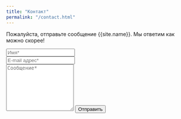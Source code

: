 ```yaml
---
title: "Контакт"
permalink: "/contact.html"
---
```


<form action="https://formspree.io/{{site.email}}" method="POST">    
<p class="mb-4">Пожалуйста, отправьте сообщение {{site.name}}. Мы ответим как можно скорее!</p>
<div class="form-group row">
<div class="col-md-6">
<input class="form-control" type="text" name="name" placeholder="Имя*" required>
</div>
<div class="col-md-6">
<input class="form-control" type="email" name="_replyto" placeholder="E-mail адрес*" required>
</div>
</div>
<textarea rows="8" class="form-control mb-3" name="message" placeholder="Сообщение*" required></textarea>    
<input class="btn btn-success" type="submit" value="Отправить">
</form>